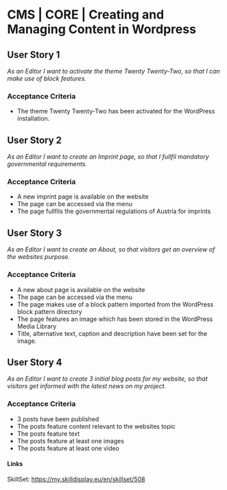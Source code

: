 # CMS | CORE | Creating and Managing Content in Wordpress

## User Story 1
*As an Editor I want to activate the theme Twenty Twenty-Two, so that I can make use of block features.*

### Acceptance Criteria
- The theme Twenty Twenty-Two has been activated for the WordPress installation.

## User Story 2
*As an Editor I want to create an Imprint page, so that I fullfil mandatory governmental requirements.*

### Acceptance Criteria
- A new imprint page is available on the website
- The page can be accessed via the menu
- The page fullfils the governmental regulations of Austria for imprints

## User Story 3
*As an Editor I want to create an About, so that visitors get an overview of the websites purpose.*

### Acceptance Criteria
- A new about page is available on the website
- The page can be accessed via the menu
- The page makes use of a block pattern imported from the WordPress block pattern directory
- The page features an image which has been stored in the WordPress Media Library
- Title, alternative text, caption and description have been set for the image.

## User Story 4
*As an Editor I want to create 3 initial blog posts for my website, so that visitors get informed with the latest news on my project.*

### Acceptance Criteria
- 3 posts have been published
- The posts feature content relevant to the websites topic
- The posts feature text
- The posts feature at least one images
- The posts feature at least one video

#### Links
SkillSet: https://my.skilldisplay.eu/en/skillset/508
